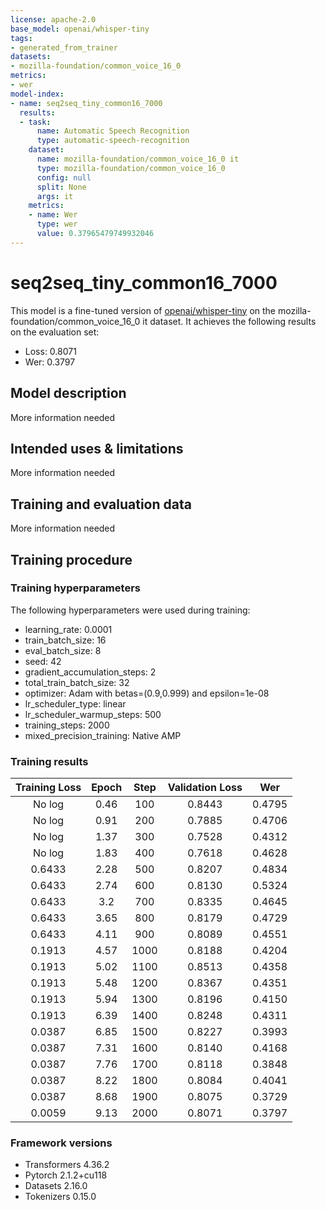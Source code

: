 ```yaml
---
license: apache-2.0
base_model: openai/whisper-tiny
tags:
- generated_from_trainer
datasets:
- mozilla-foundation/common_voice_16_0
metrics:
- wer
model-index:
- name: seq2seq_tiny_common16_7000
  results:
  - task:
      name: Automatic Speech Recognition
      type: automatic-speech-recognition
    dataset:
      name: mozilla-foundation/common_voice_16_0 it
      type: mozilla-foundation/common_voice_16_0
      config: null
      split: None
      args: it
    metrics:
    - name: Wer
      type: wer
      value: 0.37965479749932046
---
```


<!-- This model card has been generated automatically according to the information the Trainer had access to. You
should probably proofread and complete it, then remove this comment. -->

# seq2seq_tiny_common16_7000

This model is a fine-tuned version of [openai/whisper-tiny](https://huggingface.co/openai/whisper-tiny) on the mozilla-foundation/common_voice_16_0 it dataset.
It achieves the following results on the evaluation set:
- Loss: 0.8071
- Wer: 0.3797

## Model description

More information needed

## Intended uses & limitations

More information needed

## Training and evaluation data

More information needed

## Training procedure

### Training hyperparameters

The following hyperparameters were used during training:
- learning_rate: 0.0001
- train_batch_size: 16
- eval_batch_size: 8
- seed: 42
- gradient_accumulation_steps: 2
- total_train_batch_size: 32
- optimizer: Adam with betas=(0.9,0.999) and epsilon=1e-08
- lr_scheduler_type: linear
- lr_scheduler_warmup_steps: 500
- training_steps: 2000
- mixed_precision_training: Native AMP

### Training results

| Training Loss | Epoch | Step | Validation Loss | Wer    |
|:-------------:|:-----:|:----:|:---------------:|:------:|
| No log        | 0.46  | 100  | 0.8443          | 0.4795 |
| No log        | 0.91  | 200  | 0.7885          | 0.4706 |
| No log        | 1.37  | 300  | 0.7528          | 0.4312 |
| No log        | 1.83  | 400  | 0.7618          | 0.4628 |
| 0.6433        | 2.28  | 500  | 0.8207          | 0.4834 |
| 0.6433        | 2.74  | 600  | 0.8130          | 0.5324 |
| 0.6433        | 3.2   | 700  | 0.8335          | 0.4645 |
| 0.6433        | 3.65  | 800  | 0.8179          | 0.4729 |
| 0.6433        | 4.11  | 900  | 0.8089          | 0.4551 |
| 0.1913        | 4.57  | 1000 | 0.8188          | 0.4204 |
| 0.1913        | 5.02  | 1100 | 0.8513          | 0.4358 |
| 0.1913        | 5.48  | 1200 | 0.8367          | 0.4351 |
| 0.1913        | 5.94  | 1300 | 0.8196          | 0.4150 |
| 0.1913        | 6.39  | 1400 | 0.8248          | 0.4311 |
| 0.0387        | 6.85  | 1500 | 0.8227          | 0.3993 |
| 0.0387        | 7.31  | 1600 | 0.8140          | 0.4168 |
| 0.0387        | 7.76  | 1700 | 0.8118          | 0.3848 |
| 0.0387        | 8.22  | 1800 | 0.8084          | 0.4041 |
| 0.0387        | 8.68  | 1900 | 0.8075          | 0.3729 |
| 0.0059        | 9.13  | 2000 | 0.8071          | 0.3797 |


### Framework versions

- Transformers 4.36.2
- Pytorch 2.1.2+cu118
- Datasets 2.16.0
- Tokenizers 0.15.0
